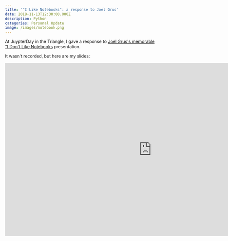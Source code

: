 ```yaml
---
title: '"I Like Notebooks": a response to Joel Grus'
date: 2018-11-13T12:30:00.000Z
description: Python
categories: Personal Update
image: /images/notebook.png
---
```

At JuypterDay in the Triangle, I gave a response to [Joel Grus's memorable "I Don't Like Notebooks](https://www.youtube.com/watch?v=7jiPeIFXb6U) presentation.

 It wasn't recorded, but here are my slides:

<iframe src="https://docs.google.com/presentation/d/e/2PACX-1vT-rTqOaHhXN5ztzOzstVrRDRyf-wNhEfSyaCVYVJ277HrzTcM_qXReQNIyTEU9p_xffmNrEamtmNtd/embed?start=false&loop=false&delayms=3000" frameborder="0" width="960" height="569" allowfullscreen="true" mozallowfullscreen="true" webkitallowfullscreen="true"></iframe>
